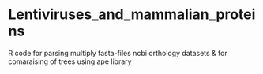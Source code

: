 # Lentiviruses_and_mammalian_proteins
R code for parsing multiply fasta-files ncbi orthology datasets &amp; for comaraising of trees using ape library
